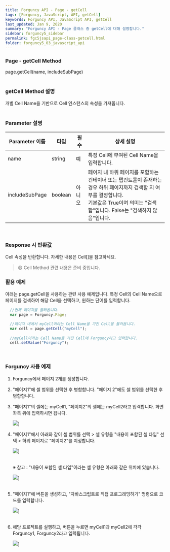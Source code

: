 ```yaml
---
title: Forguncy API - Page - getCell
tags: [Forguncy, JavaScript, API, getCell]
keywords: Forguncy API, JavaScript API, getCell
last_updated: Jan 9, 2020
summary: "Forguncy API - Page 클래스 중 getCell에 대해 설명합니다."
sidebar: forguncy5_sidebar
permalink: fgc5jsapi_page-class-getcell.html
folder: forguncy5_03_javascript_api
---
```


### Page - getCell Method
page.getCell(name, includeSubPage)
<br /><br />

### getCell Method 설명
개별 Cell Name을 기반으로 Cell 인스턴스의 속성을 가져옵니다.
<br /><br />

### Parameter 설명

| Parameter 이름 | 타입 | 필수 | 상세 설명 |
| --- | --- | --- | --- |
| name | string | 예 | 특정 Cell에 부여된 Cell Name을 입력합니다. |
| includeSubPage | boolean | 아니오 | 페이지 내 하위 페이지를 포함하는 컨테이너 또는 탭컨트롤이 존재하는 경우 하위 페이지까지 검색할 지 여부를 결정합니다. <br />기본값은 True이며 의미는 "검색함"입니다. False는 "검색하지 않음"입니다. |

<br />

### Response 시 반환값
Cell 속성을 반환합니다. 자세한 내용은 Cell[]을 참고하세요.

> 😄 Cell Method 관련 내용은 준비 중입니다.

<!-- <br /><br /> 위 memo를 삭제할 때 comment 제거 -->

### 활용 예제
아래는 page.getCell을 사용하는 관련 사용 예제입니다. 특정 Cell의 Cell Name으로 페이지를 검색하여 해당 Cell을 선택하고, 원하는 단어를 입력합니다.
<br />

~~~javascript
  //현재 페이지를 불러옵니다.
  var page = Forguncy.Page;

  //페이지 내에서 myCell이라는 Cell Name을 가진 Cell을 불러옵니다.
  var cell = page.getCell("myCell");
  
  //myCell이라는 Cell Name을 가진 Cell에 Forguncy라고 입력합니다.
  cell.setValue("Forguncy");
~~~

<br />

### Forguncy 사용 예제

1. Forguncy에서 페이지 2개를 생성합니다. 

2. "페이지1"에 셀 범위를 선택한 후 병합합니다. "페이지 2"에도 셀 범위를 선택한 후 병합합니다.

3. "페이지1"의 셀에는 myCell1, "페이지2"의 셀에는 myCell2라고 입력합니다. 화면 좌측 위에 입력하시면 됩니다.

    ![]({{site.url}}/images/forguncy5/ex-ss_page-getcell01.png)]

4. "페이지1"에서 아래와 같이 셀 범위를 선택 > 셀 유형을 "내용이 포함된 셀 타입" 선택 > 하위 페이지로 "페이지2"를 지정합니다.

    ![]({{site.url}}/images/forguncy5/ex-ss_page-getcell03.png)]
    <br /><br />

    ※ 참고 : "내용이 포함된 셀 타입"이라는 셀 유형은 아래와 같은 위치에 있습니다.

    ![]({{site.url}}/images/forguncy5/ex-ss_page-getcellarray01.png)]
    <br /><br />

5. "페이지1"에 버튼을 생성하고, "자바스크립트로 직접 프로그래밍하기" 명령으로 코드를 입력합니다.

    ![]({{site.url}}/images/forguncy5/ex-ss_page-getcell02.png)]
    <br /><br />

6. 해당 프로젝트를 실행하고, 버튼을 누르면 myCell1과 myCell2에 각각 Forguncy1, Forguncy2라고 입력됩니다.

    ![]({{site.url}}/images/forguncy5/ex-ss_page-getcell04.png)]

<br /><br />